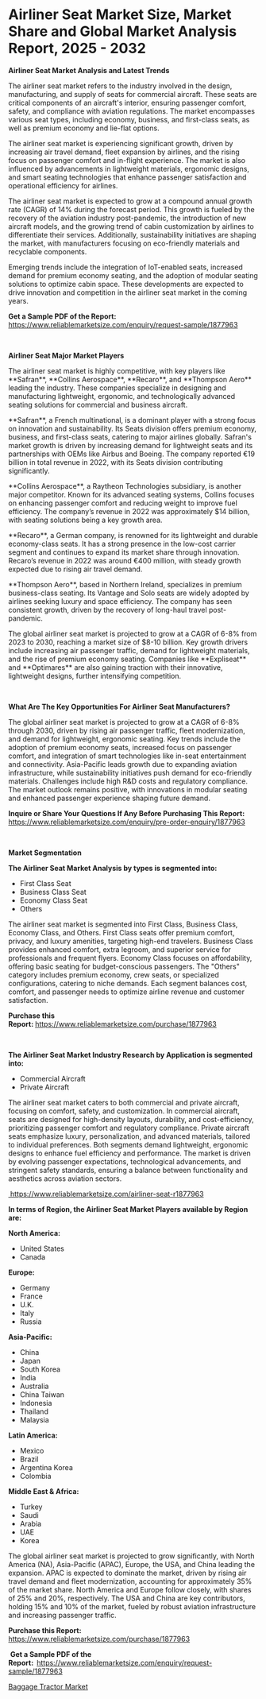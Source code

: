 <p><h1>Airliner Seat Market Size, Market Share and Global Market Analysis Report, 2025 - 2032</h1></p><p><strong>Airliner Seat Market Analysis and Latest Trends</strong></p>
<p><p>The airliner seat market refers to the industry involved in the design, manufacturing, and supply of seats for commercial aircraft. These seats are critical components of an aircraft's interior, ensuring passenger comfort, safety, and compliance with aviation regulations. The market encompasses various seat types, including economy, business, and first-class seats, as well as premium economy and lie-flat options.</p><p>The airliner seat market is experiencing significant growth, driven by increasing air travel demand, fleet expansion by airlines, and the rising focus on passenger comfort and in-flight experience. The market is also influenced by advancements in lightweight materials, ergonomic designs, and smart seating technologies that enhance passenger satisfaction and operational efficiency for airlines.</p><p>The airliner seat market is expected to grow at a compound annual growth rate (CAGR) of 14% during the forecast period. This growth is fueled by the recovery of the aviation industry post-pandemic, the introduction of new aircraft models, and the growing trend of cabin customization by airlines to differentiate their services. Additionally, sustainability initiatives are shaping the market, with manufacturers focusing on eco-friendly materials and recyclable components.</p><p>Emerging trends include the integration of IoT-enabled seats, increased demand for premium economy seating, and the adoption of modular seating solutions to optimize cabin space. These developments are expected to drive innovation and competition in the airliner seat market in the coming years.</p></p>
<p><strong>Get a Sample PDF of the Report:&nbsp;</strong> <a href="https://www.reliablemarketsize.com/enquiry/request-sample/1877963?utm_campaign=1131&utm_medium=2&utm_source=Github&utm_content=ia&utm_term=23012025&utm_id=airliner-seat">https://www.reliablemarketsize.com/enquiry/request-sample/1877963</a></p>
<p>&nbsp;</p>
<p><strong>Airliner Seat Major Market Players</strong></p>
<p><p>The airliner seat market is highly competitive, with key players like **Safran**, **Collins Aerospace**, **Recaro**, and **Thompson Aero** leading the industry. These companies specialize in designing and manufacturing lightweight, ergonomic, and technologically advanced seating solutions for commercial and business aircraft.</p><p>**Safran**, a French multinational, is a dominant player with a strong focus on innovation and sustainability. Its Seats division offers premium economy, business, and first-class seats, catering to major airlines globally. Safran's market growth is driven by increasing demand for lightweight seats and its partnerships with OEMs like Airbus and Boeing. The company reported €19 billion in total revenue in 2022, with its Seats division contributing significantly.</p><p>**Collins Aerospace**, a Raytheon Technologies subsidiary, is another major competitor. Known for its advanced seating systems, Collins focuses on enhancing passenger comfort and reducing weight to improve fuel efficiency. The company’s revenue in 2022 was approximately $14 billion, with seating solutions being a key growth area.</p><p>**Recaro**, a German company, is renowned for its lightweight and durable economy-class seats. It has a strong presence in the low-cost carrier segment and continues to expand its market share through innovation. Recaro’s revenue in 2022 was around €400 million, with steady growth expected due to rising air travel demand.</p><p>**Thompson Aero**, based in Northern Ireland, specializes in premium business-class seating. Its Vantage and Solo seats are widely adopted by airlines seeking luxury and space efficiency. The company has seen consistent growth, driven by the recovery of long-haul travel post-pandemic.</p><p>The global airliner seat market is projected to grow at a CAGR of 6-8% from 2023 to 2030, reaching a market size of $8-10 billion. Key growth drivers include increasing air passenger traffic, demand for lightweight materials, and the rise of premium economy seating. Companies like **Expliseat** and **Optimares** are also gaining traction with their innovative, lightweight designs, further intensifying competition.</p></p>
<p>&nbsp;</p>
<p><strong>What Are The Key Opportunities For Airliner Seat Manufacturers?</strong></p>
<p><p>The global airliner seat market is projected to grow at a CAGR of 6-8% through 2030, driven by rising air passenger traffic, fleet modernization, and demand for lightweight, ergonomic seating. Key trends include the adoption of premium economy seats, increased focus on passenger comfort, and integration of smart technologies like in-seat entertainment and connectivity. Asia-Pacific leads growth due to expanding aviation infrastructure, while sustainability initiatives push demand for eco-friendly materials. Challenges include high R&D costs and regulatory compliance. The market outlook remains positive, with innovations in modular seating and enhanced passenger experience shaping future demand.</p></p>
<p><strong>Inquire or Share Your Questions If Any Before Purchasing This Report:</strong> <a href="https://www.reliablemarketsize.com/enquiry/pre-order-enquiry/1877963?utm_campaign=1131&utm_medium=2&utm_source=Github&utm_content=ia&utm_term=23012025&utm_id=airliner-seat">https://www.reliablemarketsize.com/enquiry/pre-order-enquiry/1877963</a></p>
<p>&nbsp;</p>
<p><strong>Market Segmentation</strong></p>
<p><strong>The Airliner Seat Market Analysis by types is segmented into:</strong></p>
<p><ul><li>First Class Seat</li><li>Business Class Seat</li><li>Economy Class Seat</li><li>Others</li></ul></p>
<p><p>The airliner seat market is segmented into First Class, Business Class, Economy Class, and Others. First Class seats offer premium comfort, privacy, and luxury amenities, targeting high-end travelers. Business Class provides enhanced comfort, extra legroom, and superior service for professionals and frequent flyers. Economy Class focuses on affordability, offering basic seating for budget-conscious passengers. The "Others" category includes premium economy, crew seats, or specialized configurations, catering to niche demands. Each segment balances cost, comfort, and passenger needs to optimize airline revenue and customer satisfaction.</p></p>
<p><strong>Purchase this Report:&nbsp;</strong><a href="https://www.reliablemarketsize.com/purchase/1877963?utm_campaign=1131&utm_medium=2&utm_source=Github&utm_content=ia&utm_term=23012025&utm_id=airliner-seat">https://www.reliablemarketsize.com/purchase/1877963</a></p>
<p>&nbsp;</p>
<p><strong>The Airliner Seat Market Industry Research by Application is segmented into:</strong></p>
<p><ul><li>Commercial Aircraft</li><li>Private Aircraft</li></ul></p>
<p><p>The airliner seat market caters to both commercial and private aircraft, focusing on comfort, safety, and customization. In commercial aircraft, seats are designed for high-density layouts, durability, and cost-efficiency, prioritizing passenger comfort and regulatory compliance. Private aircraft seats emphasize luxury, personalization, and advanced materials, tailored to individual preferences. Both segments demand lightweight, ergonomic designs to enhance fuel efficiency and performance. The market is driven by evolving passenger expectations, technological advancements, and stringent safety standards, ensuring a balance between functionality and aesthetics across aviation sectors.</p></p>
<p><a href="https://www.reliablemarketsize.com/airliner-seat-r1877963?utm_campaign=1131&utm_medium=2&utm_source=Github&utm_content=ia&utm_term=23012025&utm_id=airliner-seat">&nbsp;https://www.reliablemarketsize.com/airliner-seat-r1877963</a></p>
<p><strong>In terms of Region, the Airliner Seat Market Players available by Region are:</strong></p>
<p>
    <p> <strong> North America: </strong>
        <ul>
            <li>United States</li>
            <li>Canada</li>
        </ul>
        </p> 
    <p> <strong> Europe: </strong>
        <ul>
            <li>Germany</li>
            <li>France</li>
            <li>U.K.</li>
            <li>Italy</li>
            <li>Russia</li>
        </ul>
        </p> 
    <p> <strong> Asia-Pacific: </strong>
        <ul>
            <li>China</li>
            <li>Japan</li>
            <li>South Korea</li>
            <li>India</li>
            <li>Australia</li>
            <li>China Taiwan</li>
            <li>Indonesia</li>
            <li>Thailand</li>
            <li>Malaysia</li>
        </ul>
        </p> 
    <p> <strong> Latin America: </strong>
        <ul>
            <li>Mexico</li>
            <li>Brazil</li>
            <li>Argentina Korea</li>
            <li>Colombia</li>
        </ul>
        </p> 
    <p> <strong> Middle East & Africa: </strong>
        <ul>
            <li>Turkey</li>
            <li>Saudi</li>
            <li>Arabia</li>
            <li>UAE</li>
            <li>Korea</li>
        </ul>
    </p>
    </p>
<p><p>The global airliner seat market is projected to grow significantly, with North America (NA), Asia-Pacific (APAC), Europe, the USA, and China leading the expansion. APAC is expected to dominate the market, driven by rising air travel demand and fleet modernization, accounting for approximately 35% of the market share. North America and Europe follow closely, with shares of 25% and 20%, respectively. The USA and China are key contributors, holding 15% and 10% of the market, fueled by robust aviation infrastructure and increasing passenger traffic.</p></p>
<p><strong>Purchase this Report: </strong><a href="https://www.reliablemarketsize.com/purchase/1877963?utm_campaign=1131&utm_medium=2&utm_source=Github&utm_content=ia&utm_term=23012025&utm_id=airliner-seat">https://www.reliablemarketsize.com/purchase/1877963</a></p>
<p>&nbsp;<strong>Get a Sample PDF of the Report:&nbsp;&nbsp;</strong><a href="https://www.reliablemarketsize.com/enquiry/request-sample/1877963?utm_campaign=1131&utm_medium=2&utm_source=Github&utm_content=ia&utm_term=23012025&utm_id=airliner-seat">https://www.reliablemarketsize.com/enquiry/request-sample/1877963</a></p>
<p><strong></strong></p>
<p><p><a href="https://github.com/carendesrochers299/Market-Research-Report-List-1/blob/main/baggage-tractor-market.md?utm_campaign=1131&utm_medium=2&utm_source=Github&utm_content=ia&utm_term=23012025&utm_id=airliner-seat">Baggage Tractor Market</a></p></p>